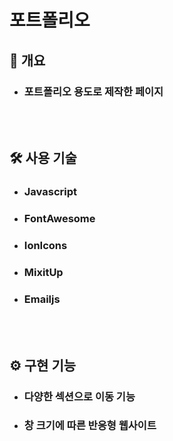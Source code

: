 # 포트폴리오

<h2> 📃 개요 </h2>

- <h3>포트폴리오 용도로 제작한 페이지</h3>
  <br/><br/>

<h2> 🛠 사용 기술 </h2>

- <h3>Javascript</h3>
- <h3>FontAwesome</h3>
- <h3>IonIcons</h3>
- <h3>MixitUp</h3>
- <h3>Emailjs</h3>
  <br/><br/>

<h2> ⚙️ 구현 기능 </h2>

- <h3>다양한 섹션으로 이동 기능</h3>
- <h3>창 크기에 따른 반응형 웹사이트</h3>
  <br/><br/>
